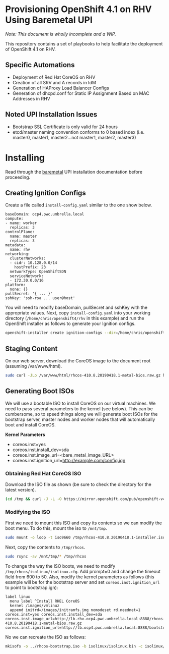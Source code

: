 # Provisioning OpenShift 4.1 on RHV Using Baremetal UPI

*Note: This document is wholly incomplete and a WIP.*

This repository contains a set of playbooks to help facilitate the deployment of OpenShift 4.1 on RHV.

## Specific Automations

* Deployment of Red Hat CoreOS on RHV
* Creation of all SRV and A records in IdM
* Generation of HAProxy Load Balancer Configs
* Generation of dhcpd.conf for Static IP Assignment Based on MAC Addresses in RHV

## Noted UPI Installation Issues

* Bootstrap SSL Certificate is only valid for 24 hours
* etcd/master naming convention conforms to 0 based index (i.e. master0, master1, master2...not master1, master2, master3)

# Installing

Read through the [baremetal](https://docs.openshift.com/container-platform/4.1/installing/installing_bare_metal/installing-bare-metal.html) UPI installation documentation before proceeding.

## Creating Ignition Configs

Create a file called `install-config.yaml` similar to the one show below.

```apiVersion: v1
baseDomain: ocp4.pwc.umbrella.local
compute:
- name: worker
  replicas: 3
controlPlane:
  name: master
  replicas: 3
metadata:
  name: rhv
networking:
  clusterNetworks:
  - cidr: 10.128.0.0/14
    hostPrefix: 23
  networkType: OpenShiftSDN
  serviceNetwork:
  - 172.30.0.0/16
platform:
  none: {}
pullSecret: '{ ... }'
sshKey: 'ssh-rsa ... user@host'
```

You will need to modify baseDomain, pullSecret and sshKey with the appropriate values. Next, copy `install-config.yaml` into your working directory (`/home/chris/openshift4/rhv` in this example) and run the OpenShift installer as follows to generate your Ignition configs.

```bash
openshift-installer create ignition-configs --dir=/home/chris/openshift4/rhv
```

## Staging Content

On our web server, download the CoreOS image to the document root (assuming /var/www/html).

```bash
sudo curl -JLo /var/www/html/rhcos-410.8.20190418.1-metal-bios.raw.gz https://mirror.openshift.com/pub/openshift-v4/dependencies/rhcos/4.1/latest/rhcos-410.8.20190418.1-metal-bios.raw.gz
```

## Generating Boot ISOs

We will use a bootable ISO to install CoreOS on our virtual machines. We need to pass several parameters to the kernel (see below). This can be cumbersome, so to speed things along we will generate boot ISOs for the bootstrap server, master nodes and worker nodes that will automatically boot and install CoreOS.

__Kernel Parameters__

* coreos.inst=yes
* coreos.inst.install\_dev=sda
* coreos.inst.image\_url=\<bare\_metal\_image\_URL\>
* coreos.inst.ignition\_url=http://example.com/config.ign

### Obtaining Red Hat CoreOS ISO

Download the ISO file as shown (be sure to check the directory for the latest version).

```bash
(cd /tmp && curl -J -L -O https://mirror.openshift.com/pub/openshift-v4/dependencies/rhcos/4.1/latest/rhcos-410.8.20190418.1-installer.iso)
```

### Modifying the ISO

First we need to mount this ISO and copy its contents so we can modify the boot menu. To do this, mount the iso to `/mnt/tmp`.

```bash
sudo mount -o loop -t iso9660 /tmp/rhcos-410.8.20190418.1-installer.iso /mnt/tmp
```

Next, copy the contents to `/tmp/rhcos`.

```bash
sudo rsync -av /mnt/tmp/* /tmp/rhcos
```

To change the way the ISO boots, we need to modify `/tmp/rhcos/isolinux/isolinux.cfg`. Add prompt=0 and change the timeout field from 600 to 50. Also, modify the kernel parameters as follows (this example will be for the bootstrap server and set `coreos.inst.ignition_url` to point to bootstrap.ign):

```
label linux
  menu label ^Install RHEL CoreOS
  kernel /images/vmlinuz
  append initrd=/images/initramfs.img nomodeset rd.neednet=1 coreos.inst=yes coreos.inst.install_dev=sda coreos.inst.image_url=http://lb.rhv.ocp4.pwc.umbrella.local:8888/rhcos-410.8.20190418.1-metal-bios.raw.gz coreos.inst.ignition_url=http://lb.ocp4.pwc.umbrella.local:8888/bootstrap.ign
```

No we can recreate the ISO as follows:

```bash
mkisofs -o ../rhcos-bootstrap.iso -b isolinux/isolinux.bin -c isolinux/boot.cat -no-emul-boot -boot-load-size 4 -boot-info-table -J -R -V CoreOS .
```
